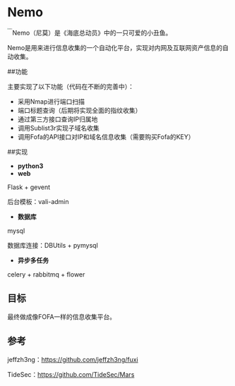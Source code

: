 # Nemo

<img src="/Users/hancool/01infomation/nemo/docs/nemo.png" alt="nemo" align="left" style="zoom:20%;" />

Nemo（尼莫）是《海底总动员》中的一只可爱的小丑鱼。

Nemo是用来进行信息收集的一个自动化平台，实现对内网及互联网资产信息的自动收集。



##功能

主要实现了以下功能（代码在不断的完善中）：

- 采用Nmap进行端口扫描
- 端口标题查询（后期将实现全面的指纹收集）
- 通过第三方接口查询IP归属地
- 调用Sublist3r实现子域名收集
- 调用Fofa的API接口对IP和域名信息收集（需要购买Fofa的KEY）



##实现

- **python3** 
- **web**

Flask + gevent

后台模板：vali-admin

- **数据库**

mysql

数据库连接：DBUtils + pymysql

- **异步多任务**

celery + rabbitmq + flower



## 目标

最终做成像FOFA一样的信息收集平台。



## 参考

jeffzh3ng：https://github.com/jeffzh3ng/fuxi

TideSec：https://github.com/TideSec/Mars